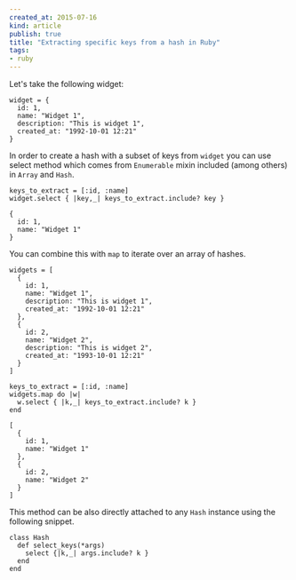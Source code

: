 ```yaml
---
created_at: 2015-07-16
kind: article
publish: true
title: "Extracting specific keys from a hash in Ruby"
tags:
- ruby
---
```


Let's take the following widget:

    widget = {
      id: 1,
      name: "Widget 1",
      description: "This is widget 1",
      created_at: "1992-10-01 12:21"
    }

In order to create a hash with a subset of keys from `widget` you can use select
method which comes from `Enumerable` mixin included (among others) in `Array`
and `Hash`.

```
keys_to_extract = [:id, :name]
widget.select { |key,_| keys_to_extract.include? key }
```

```
{
  id: 1,
  name: "Widget 1"
}
```

You can combine this with `map` to iterate over an array of hashes.

```
widgets = [
  {
    id: 1,
    name: "Widget 1",
    description: "This is widget 1",
    created_at: "1992-10-01 12:21"
  },
  {
    id: 2,
    name: "Widget 2",
    description: "This is widget 2",
    created_at: "1993-10-01 12:21"
  }
]
```

```
keys_to_extract = [:id, :name]
widgets.map do |w|
  w.select { |k,_| keys_to_extract.include? k }
end
```

```
[
  {
    id: 1,
    name: "Widget 1"
  },
  {
    id: 2,
    name: "Widget 2"
  }
]
```

This method can be also directly attached to any `Hash` instance using the
following snippet.

```
class Hash
  def select_keys(*args)
    select {|k,_| args.include? k }
  end
end
```
